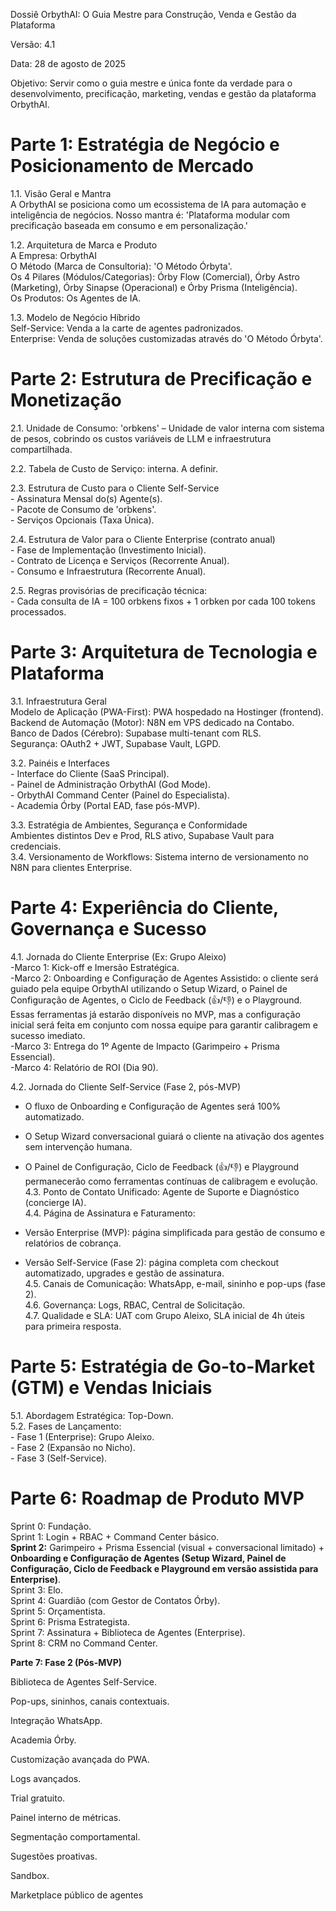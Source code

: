 Dossiê OrbythAI: O Guia Mestre para Construção, Venda e Gestão da Plataforma

Versão: 4.1

Data: 28 de agosto de 2025

Objetivo: Servir como o guia mestre e única fonte da verdade para o desenvolvimento, precificação, marketing, vendas e gestão da plataforma OrbythAI.

# **Parte 1: Estratégia de Negócio e Posicionamento de Mercado**

1.1. Visão Geral e Mantra  
 A OrbythAI se posiciona como um ecossistema de IA para automação e inteligência de negócios. Nosso mantra é: 'Plataforma modular com precificação baseada em consumo e em personalização.'

1.2. Arquitetura de Marca e Produto  
 A Empresa: OrbythAI  
 O Método (Marca de Consultoria): 'O Método Órbyta'.  
 Os 4 Pilares (Módulos/Categorias): Órby Flow (Comercial), Órby Astro (Marketing), Órby Sinapse (Operacional) e Órby Prisma (Inteligência).  
 Os Produtos: Os Agentes de IA.

1.3. Modelo de Negócio Híbrido  
 Self-Service: Venda a la carte de agentes padronizados.  
 Enterprise: Venda de soluções customizadas através do 'O Método Órbyta'.

# **Parte 2: Estrutura de Precificação e Monetização**

2.1. Unidade de Consumo: 'orbkens' – Unidade de valor interna com sistema de pesos, cobrindo os custos variáveis de LLM e infraestrutura compartilhada.

2.2. Tabela de Custo de Serviço: interna. A definir.

2.3. Estrutura de Custo para o Cliente Self-Service  
 \- Assinatura Mensal do(s) Agente(s).  
 \- Pacote de Consumo de 'orbkens'.  
 \- Serviços Opcionais (Taxa Única).

2.4. Estrutura de Valor para o Cliente Enterprise (contrato anual)  
 \- Fase de Implementação (Investimento Inicial).  
 \- Contrato de Licença e Serviços (Recorrente Anual).  
 \- Consumo e Infraestrutura (Recorrente Anual).

2.5. Regras provisórias de precificação técnica:  
 \- Cada consulta de IA \= 100 orbkens fixos \+ 1 orbken por cada 100 tokens processados.

# **Parte 3: Arquitetura de Tecnologia e Plataforma**

3.1. Infraestrutura Geral  
 Modelo de Aplicação (PWA-First): PWA hospedado na Hostinger (frontend).  
 Backend de Automação (Motor): N8N em VPS dedicado na Contabo.  
 Banco de Dados (Cérebro): Supabase multi-tenant com RLS.  
 Segurança: OAuth2 \+ JWT, Supabase Vault, LGPD.

3.2. Painéis e Interfaces  
 \- Interface do Cliente (SaaS Principal).  
 \- Painel de Administração OrbythAI (God Mode).  
 \- OrbythAI Command Center (Painel do Especialista).  
 \- Academia Órby (Portal EAD, fase pós-MVP).

3.3. Estratégia de Ambientes, Segurança e Conformidade  
 Ambientes distintos Dev e Prod, RLS ativo, Supabase Vault para credenciais.  
3.4. Versionamento de Workflows: Sistema interno de versionamento no N8N para clientes Enterprise.

# **Parte 4: Experiência do Cliente, Governança e Sucesso**

4.1. Jornada do Cliente Enterprise (Ex: Grupo Aleixo)  
\-Marco 1: Kick-off e Imersão Estratégica.  
\-Marco 2: Onboarding e Configuração de Agentes Assistido: o cliente será guiado pela equipe OrbythAI utilizando o Setup Wizard, o Painel de Configuração de Agentes, o Ciclo de Feedback (👍/👎) e o Playground. Essas ferramentas já estarão disponíveis no MVP, mas a configuração inicial será feita em conjunto com nossa equipe para garantir calibragem e sucesso imediato.  
\-Marco 3: Entrega do 1º Agente de Impacto (Garimpeiro \+ Prisma Essencial).  
\-Marco 4: Relatório de ROI (Dia 90).

4.2. Jornada do Cliente Self-Service (Fase 2, pós-MVP)

* O fluxo de Onboarding e Configuração de Agentes será 100% automatizado.

* O Setup Wizard conversacional guiará o cliente na ativação dos agentes sem intervenção humana.

* O Painel de Configuração, Ciclo de Feedback (👍/👎) e Playground permanecerão como ferramentas contínuas de calibragem e evolução.  
   4.3. Ponto de Contato Unificado: Agente de Suporte e Diagnóstico (concierge IA).  
   4.4. Página de Assinatura e Faturamento:  
* Versão Enterprise (MVP): página simplificada para gestão de consumo e relatórios de cobrança.

* Versão Self-Service (Fase 2): página completa com checkout automatizado, upgrades e gestão de assinatura.  
   4.5. Canais de Comunicação: WhatsApp, e-mail, sininho e pop-ups (fase 2).  
   4.6. Governança: Logs, RBAC, Central de Solicitação.  
   4.7. Qualidade e SLA: UAT com Grupo Aleixo, SLA inicial de 4h úteis para primeira resposta.

# **Parte 5: Estratégia de Go-to-Market (GTM) e Vendas Iniciais**

5.1. Abordagem Estratégica: Top-Down.  
5.2. Fases de Lançamento:  
 \- Fase 1 (Enterprise): Grupo Aleixo.  
 \- Fase 2 (Expansão no Nicho).  
 \- Fase 3 (Self-Service).

# **Parte 6: Roadmap de Produto MVP**

Sprint 0: Fundação.  
 Sprint 1: Login \+ RBAC \+ Command Center básico.  
 **Sprint 2:** Garimpeiro \+ Prisma Essencial (visual \+ conversacional limitado) \+ **Onboarding e   Configuração de Agentes (Setup Wizard, Painel de Configuração, Ciclo de Feedback e Playground em versão assistida para Enterprise)**.  
 Sprint 3: Elo.  
 Sprint 4: Guardião (com Gestor de Contatos Órby).  
 Sprint 5: Orçamentista.  
 Sprint 6: Prisma Estrategista.  
 Sprint 7: Assinatura \+ Biblioteca de Agentes (Enterprise).  
 Sprint 8: CRM no Command Center.

**Parte 7: Fase 2 (Pós-MVP)**

Biblioteca de Agentes Self-Service.

Pop-ups, sininhos, canais contextuais.

Integração WhatsApp.

Academia Órby.

Customização avançada do PWA.

Logs avançados.

Trial gratuito.

Painel interno de métricas.

Segmentação comportamental.

Sugestões proativas.

Sandbox.

Marketplace público de agentes